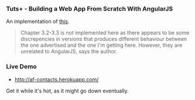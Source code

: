### Tuts+ - Building a Web App From Scratch With AngularJS

An implementation of [this][].

> Chapter 3.2-3.3 is not implemented here as there appears to be some discrepencies in versions that produces different behaviour between the one advertised and the one I'm getting here. However, they are unrelated to AngularJS, says the author.

### Live Demo

- http://af-contacts.herokuapp.com/
 
Get it while it's hot, as it might go down eventually.

[this]: http://code.tutsplus.com/articles/new-course-building-a-web-app-from-scratch-with-angularjs--cms-22300

